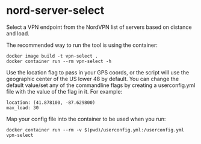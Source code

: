 nord-server-select
===
Select a VPN endpoint from the NordVPN list of servers based on distance and load.

The recommended way to run the tool is using the container:
```
docker image build -t vpn-select .
docker container run --rm vpn-select -h
```
Use the location flag to pass in your GPS coords, or the script will use the geographic center of the US lower 48 by default.
You can change the default value/set any of the commandline flags by creating a userconfig.yml file with the value of the flag in it. For example:

```
location: (41.878100, -87.629800)
max_load: 30
```
Map your config file into the container to be used when you run:

`docker container run --rm -v $(pwd)/userconfig.yml:/userconfig.yml vpn-select`
